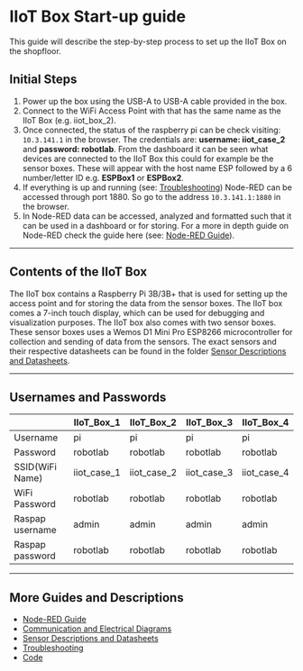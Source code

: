 # IIoT Box Start-up guide

This guide will describe the step-by-step process to set up the IIoT Box on the shopfloor.

## Initial Steps

   1. Power up the box using the USB-A to USB-A cable provided in the box.
   2. Connect to the WiFi Access Point with that has the same name as the IIoT Box (e.g. iiot_box_2).
   3. Once connected, the status of the raspberry pi can be check visiting: `10.3.141.1` in the browser. The credentials are: **username: iiot_case_2** and **password: robotlab**. From the dashboard it can be seen what devices are connected to the IIoT Box this could for example be the sensor boxes. These will appear with the host name ESP followed by a 6 number/letter ID e.g. **ESPBox1** or **ESPBox2**.
   4. If everything is up and running (see: [Troubleshooting](TROUBLESHOOTING.md)) Node-RED can be accessed through port 1880. So go to the address `10.3.141.1:1880` in the browser.
   5. In Node-RED data can be accessed, analyzed and formatted such that it can be used in a dashboard or for storing. For a more in depth guide on Node-RED check the guide here (see: [Node-RED Guide](node-red/README.md)).

---

## Contents of the IIoT Box

The IIoT box contains a Raspberry Pi 3B/3B+ that is used for setting up the access point and for storing the data from the sensor boxes. The IIoT box comes a 7-inch touch display, which can be used for debugging and visualization purposes. The IIoT box also comes with two sensor boxes. These sensor boxes uses a Wemos D1 Mini Pro ESP8266 microcontroller for collection and sending of data from the sensors. The exact sensors and their respective datasheets can be found in the folder [Sensor Descriptions and Datasheets](sensors/README.md).

---

## Usernames and Passwords

|                 | IIoT_Box_1  | IIoT_Box_2  | IIoT_Box_3  | IIoT_Box_4  |
|-----------------|-------------|-------------|-------------|-------------|
| Username        | pi          | pi          | pi          | pi          |
| Password        | robotlab    | robotlab    | robotlab    | robotlab    |
| SSID(WiFi Name) | iiot_case_1 | iiot_case_2 | iiot_case_3 | iiot_case_4 |
| WiFi Password   | robotlab    | robotlab    | robotlab    | robotlab    |
| Raspap username | admin       | admin       | admin       | admin       |
| Raspap password | robotlab    | robotlab    | robotlab    | robotlab    |

---

## More Guides and Descriptions

- [Node-RED Guide](node-red/README.md)
- [Communication and Electrical Diagrams](diagrams/README.md)
- [Sensor Descriptions and Datasheets](sensors/README.md)
- [Troubleshooting](TROUBLESHOOTING.md)
- [Code](code/README.md)
